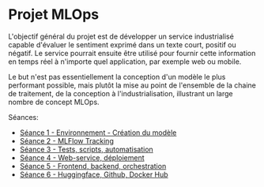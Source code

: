 # Projet MLOps

L'objectif général du projet est de développer un service industrialisé capable d'évaluer le sentiment exprimé dans un texte court, positif ou négatif. Le service pourrait ensuite être utilisé pour fournir cette information en temps réel à n'importe quel application, par exemple web ou mobile.

Le but n'est pas essentiellement la conception d'un modèle le plus performant possible, mais plutôt la mise au point de l'ensemble de la chaine de traitement, de la conception à l'industrialisation, illustrant un large nombre de concept MLOps.

Séances:

* [Séance 1 - Environnement - Création du modèle](./mlops1.md)
* [Séance 2 - MLFlow Tracking](./mlops2.md)
* [Séance 3 - Tests, scripts, automatisation](./mlops3.md)
* [Séance 4 - Web-service, déploiement](./mlops4.md)
* [Séance 5 - Frontend, backend, orchestration](./mlops5.md)
* [Séance 6 - Huggingface, Github, Docker Hub](./mlops6.md)


